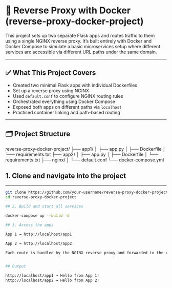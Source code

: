 # 🔁 Reverse Proxy with Docker (reverse-proxy-docker-project)

This project sets up two separate Flask apps and routes traffic to them using a single NGINX reverse proxy. It’s built entirely with Docker and Docker Compose to simulate a basic microservices setup where different services are accessible via different URL paths under the same domain.

---

## ✅ What This Project Covers

- Created two minimal Flask apps with individual Dockerfiles
- Set up a reverse proxy using NGINX
- Used `default.conf` to configure NGINX routing rules
- Orchestrated everything using Docker Compose
- Exposed both apps on different paths via `localhost`
- Practised container linking and path-based routing

---

## 🗂️ Project Structure

reverse-proxy-docker-project/
├── app1/
│   ├── app.py
│   ├── Dockerfile
│   └── requirements.txt
├── app2/
│   ├── app.py
│   ├── Dockerfile
│   └── requirements.txt
├── nginx/
│   └── default.conf
└── docker-compose.yml
## 1. Clone and navigate into the project

---

```bash
git clone https://github.com/your-username/reverse-proxy-docker-project.git
cd reverse-proxy-docker-project

## 2. Build and start all services

docker-compose up --build -d

## 3. Access the apps

App 1 → http://localhost/app1

App 2 → http://localhost/app2

Each route is handled by the NGINX reverse proxy and forwarded to the correct Flask app running in its own container.


## Output

http://localhost/app1 → Hello from App 1!
http://localhost/app2 → Hello from App 2!

